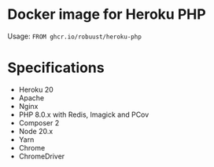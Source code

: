 # Docker image for Heroku PHP

Usage: `FROM ghcr.io/robuust/heroku-php`

# Specifications

* Heroku 20
* Apache
* Nginx
* PHP 8.0.x with Redis, Imagick and PCov
* Composer 2
* Node 20.x
* Yarn
* Chrome
* ChromeDriver
